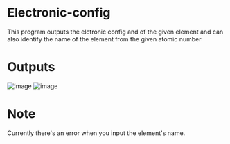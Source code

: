 # Electronic-config

This program outputs the elctronic config and of the given element and can also identify the name of the element from the given atomic number

# Outputs
![image](https://user-images.githubusercontent.com/94543623/185729645-bc523d55-a85c-484f-ba9c-5065ec3bbcf8.png)
![image](https://user-images.githubusercontent.com/94543623/185729851-d714246b-ee12-4f4e-800f-ea048a2fe8dc.png)


# Note
Currently there's an error when you input the element's name.
